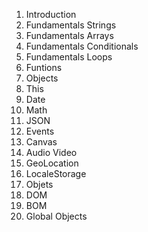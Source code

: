 1. Introduction
2. Fundamentals Strings
3. Fundamentals Arrays
4. Fundamentals Conditionals
5. Fundamentals Loops
6. Funtions
7. Objects
8. This
9. Date
10. Math
11. JSON
12. Events
13. Canvas
14. Audio Video
15. GeoLocation
16. LocaleStorage
17. Objets
18. DOM
19. BOM
20. Global Objects
